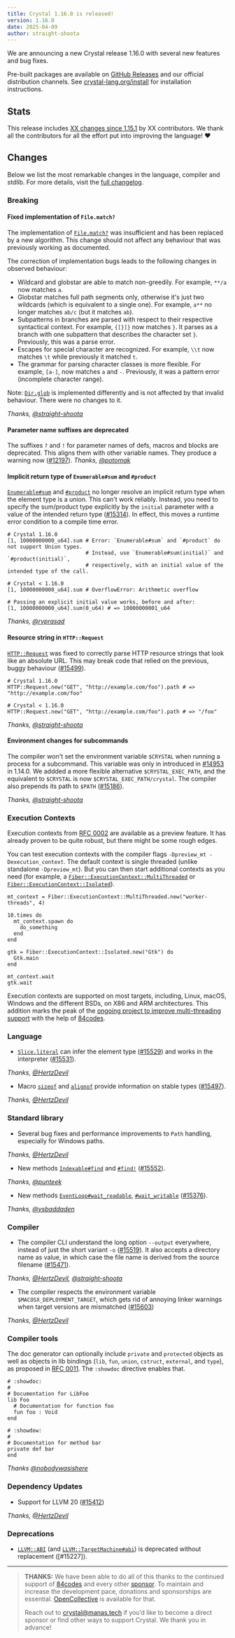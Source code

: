 ```yaml
---
title: Crystal 1.16.0 is released!
version: 1.16.0
date: 2025-04-09
author: straight-shoota
---
```


We are announcing a new Crystal release 1.16.0 with several new features and bug fixes.

Pre-built packages are available on [GitHub Releases](https://github.com/crystal-lang/crystal/releases/tag/1.16.0)
and our official distribution channels.
See [crystal-lang.org/install](https://crystal-lang.org/install/) for
installation instructions.

## Stats

This release includes [XX changes since 1.15.1](https://github.com/crystal-lang/crystal/pulls?q=is%3Apr+milestone%3A1.16.0)
by XX contributors.  We thank all the contributors for all the effort put into
improving the language! ❤️

## Changes

Below we list the most remarkable changes in the language, compiler and stdlib.
For more details, visit the [full changelog](https://github.com/crystal-lang/crystal/releases/tag/1.16.0).

### Breaking

#### Fixed implementation of `File.match?`

The implementation of [`File.match?`] was insufficient and has been replaced by a new algorithm.
This change should not affect any behaviour that was previously working as documented.

The correction of implementation bugs leads to the following changes in observed behaviour:

- Wildcard and globstar are able to match non-greedily. For example, `**/a` now matches `a`.
- Globstar matches full path segments only, otherwise it's just two wildcards (which is equivalent to a single one). For example, `a**` no longer matches `ab/c` (but it matches `ab`).
- Subpatterns in branches are parsed with respect to their respective syntactical context. For example, `{[}]}` now matches `}`.
  It parses as a branch with one subpattern that describes the character set `}`. Previously, this was a parse error.
- Escapes for special character are recognized. For example, `\\t` now matches `\t` while previously it matched `t`.
- The grammar for parsing character classes is more flexible. For example, `[a-]`, now matches `a` and `-`. Previously, it was a pattern error (incomplete character range).

Note: [`Dir.glob`] is implemented differently and is not affected by that invalid behaviour. There were no changes to it.

_Thanks, [@straight-shoota]_

#### Parameter name suffixes are deprecated

The suffixes `?` and `!` for parameter names of defs, macros and blocks are deprecated.  This aligns them with other variable names.  They produce a warning now ([#12197]).
_Thanks, [@potomak]_

[#12197]: https://github.com/crystal-lang/crystal/issues/12197

#### Implicit return type of `Enumerable#sum` and `#product`

[`Enumerable#sum`] and [`#product`][`Enumerable#product`] no longer resolve an implicit return type when the element type is a union. This can't work reliably.
Instead, you need to specify the sum/product type explicitly by the `initial` parameter with a value of the intended return type ([#15314]).
In effect, this moves a runtime error condition to a compile time error.

```cr
# Crystal 1.16.0
[1, 10000000000_u64].sum # Error: `Enumerable#sum` and `#product` do not support Union types.
                         # Instead, use `Enumerable#sum(initial)` and `#product(initial)`,
                         # respectively, with an initial value of the intended type of the call.

# Crystal < 1.16.0
[1, 10000000000_u64].sum # OverflowError: Arithmetic overflow

# Passing an explicit initial value works, before and after:
[1, 10000000000_u64].sum(0_u64) # => 10000000001_u64
```

_Thanks, [@rvprasad]_

[#15314]: https://github.com/crystal-lang/crystal/issues/15314

#### Resource string in `HTTP::Request`

[`HTTP::Request`] was fixed to correctly parse HTTP resource strings that look like an absolute URL.
This may break code that relied on the previous, buggy behaviour ([#15499]).

```cr
# Crystal 1.16.0
HTTP::Request.new("GET", "http://example.com/foo").path # => "http://example.com/foo"

# Crystal < 1.16.0
HTTP::Request.new("GET", "http://example.com/foo").path # => "/foo"
```

_Thanks, [@straight-shoota]_

[#15499]: https://github.com/crystal-lang/crystal/issues/15499

#### Environment changes for subcommands

The compiler won't set the environment variable `$CRYSTAL` when running a process for a subcommand.
This variable was only in introduced in [#14953] in 1.14.0.
We addded a more flexible alternative `$CRYSTAL_EXEC_PATH`, and the equivalent to `$CRYSTAL` is now `$CRYSTAL_EXEC_PATH/crystal`. The compiler also prepends its path to `$PATH` ([#15186]).

_Thanks, [@straight-shoota]_

[#14953]: https://github.com/crystal-lang/crystal/issues/14953
[#15186]: https://github.com/crystal-lang/crystal/issues/15186

### Execution Contexts

Execution contexts from [RFC 0002] are available as a preview feature.
It has already proven to be quite robust, but there might be some rough edges.

You can test execution contexts with the compiler flags `-Dpreview_mt -Dexecution_context`.
The default context is single threaded (unlike standalone `-Dpreview_mt`).
But you can then start additional contexts as you need (for example, a [`Fiber::ExecutionContext::MultiThreaded`] or [`Fiber::ExecutionContext::Isolated`]).

```cr
mt_context = Fiber::ExecutionContext::MultiThreaded.new("worker-threads", 4)

10.times do
  mt_context.spawn do
    do_something
  end
end

gtk = Fiber::ExecutionContext::Isolated.new("Gtk") do
  Gtk.main
end

mt_context.wait
gtk.wait
```

Execution contexts are supported on most targets, including, Linux, macOS, Windows and the different BSDs, on X86 and ARM architectures.
This addition marks the peak of the [ongoing project to improve multi-threading support] with the help of [84codes].

[RFC 0002]: https://github.com/crystal-lang/rfcs/pull/2
[`Fiber::ExecutionContext::MultiThreaded`]: https://crystal-lang.org/api/master/Fiber/ExecutionContext/MultiThreaded.html
[`Fiber::ExecutionContext::Isolated`]: https://crystal-lang.org/api/master/Fiber/ExecutionContext/Isolated.html
[ongoing project to improve multi-threading support]: /2024/02/09/84codes-manas-mt/

### Language

- [`Slice.literal`] can infer the element type ([#15529]) and works in the interpreter ([#15531]).

_Thanks, [@HertzDevil]_

- Macro [`sizeof`][`Crystal::Macros#sizeof`] and [`alignof`][`Crystal::Macros#alignof`] provide information on stable types ([#15497]).

_Thanks, [@HertzDevil]_

[#15529]: https://github.com/crystal-lang/crystal/issues/15529
[#15531]: https://github.com/crystal-lang/crystal/issues/15531
[#15497]: https://github.com/crystal-lang/crystal/issues/15497

### Standard library

- Several bug fixes and performance improvements to `Path` handling, especially for Windows paths.

_Thanks, [@HertzDevil]_

- New methods [`Indexable#find`] and [`#find!`][`Indexable#find!`] ([#15552]).

_Thanks, [@punteek]_

- New methods [`EventLoop#wait_readable`], [`#wait_writable`] ([#15376]).

_Thanks, [@ysbaddaden]_

[#15552]: https://github.com/crystal-lang/crystal/issues/15552
[#15376]: https://github.com/crystal-lang/crystal/issues/15376

### Compiler

- The compiler CLI understand the long option `--output` everywhere, instead of just the short variant `-o` ([#15519]). It also accepts a directory name as value, in which case the file name is derived from the source filename ([#15471]).

_Thanks, [@HertzDevil], [@straight-shoota]_

- The compiler respects the environment variable `$MACOSX_DEPLOYMENT_TARGET`, which gets
  rid of annoying linker warnings when target versions are mismatched ([#15603])

_Thanks, [@HertzDevil]_

[#15519]: https://github.com/crystal-lang/crystal/issues/15519
[#15471]: https://github.com/crystal-lang/crystal/issues/15471
[#15603]: https://github.com/crystal-lang/crystal/issues/15603

### Compiler tools

The doc generator can optionally include `private` and `protected` objects as well as objects in lib bindings (`lib`, `fun`, `union`, `cstruct`, `external`, and `type`), as proposed in [RFC 0011](https://github.com/crystal-lang/rfcs/blob/main/text/0011-extending-api-docs.md). The `:showdoc` directive enables that.

```crystal
# :showdoc:
#
# Documentation for LibFoo
lib Foo
  # Documentation for function foo
  fun foo : Void
end

# :showdow:
#
# Documentation for method bar
private def bar
end
```

_Thanks [@nobodywasishere]_

### Dependency Updates

- Support for LLVM 20 ([#15412])

_Thanks, [@HertzDevil]_

[#15412]: https://github.com/crystal-lang/crystal/issues/15412

### Deprecations

- [`LLVM::ABI`] (and [`LLVM::TargetMachine#abi`]) is deprecated without replacement ([#15227]).

---

> **THANKS:**
> We have been able to do all of this thanks to the continued support of [84codes] and every other [sponsor](/sponsors).
> To maintain and increase the development pace, donations and sponsorships are
> essential.  [OpenCollective](https://opencollective.com/crystal-lang) is
> available for that.
>
> Reach out to [crystal@manas.tech](mailto:crystal@manas.tech)
> if you’d like to become a direct sponsor or find other ways to support Crystal.
> We thank you in advance!

[84codes]: https://www.84codes.com/
[`LLVM::ABI`]: https://crystal-lang.org/api/1.16.0/LLVM/ABI.html
[`Enumerable#sum`]: https://crystal-lang.org/api/1.16.0/Enumerable.html#sum-instance-method
[`LLVM::TargetMachine#abi`]: https://crystal-lang.org/api/1.16.0/LLVM/TargetMachine.html#abi-instance-method
[`Enumerable#product`]: https://crystal-lang.org/api/1.16.0/Enumerable.html#product-instance-method
[`HTTP::Request`]: https://crystal-lang.org/api/1.16.0/HTTP/Request.html#-instance-method
[`File.match?`]: https://crystal-lang.org/api/1.16.0/File.html#match%3F(pattern%3AString%2Cpath%3APath|String)%3ABool-class-method
[`Dir.glob`]: https://crystal-lang.org/api/1.16.0/Dir.html#glob(patterns:Enumerable,match:File::MatchOptions=File::MatchOptions.glob_default,follow_symlinks:Bool=false):Array(String)-class-method
[`Slice.literal`]: https://crystal-lang.org/api/1.16.0/Slice.html#literal(*args)-class-method
[`Crystal::Macros#sizeof`]: https://crystal-lang.org/api/1.16.0/Crystal/Macros.html#sizeof(type):NumberLiteral-instance-method
[`Crystal::Macros#alignof`]: https://crystal-lang.org/api/1.16.0/Crystal/Macros.html#alignof(type):NumberLiteral-instance-method
[`Indexable#find`]: https://crystal-lang.org/api/1.16.0/Indexable.html#find(if_none=nil,offset:Int=0,&:T-%3E)-instance-method
[`Indexable#find!`]: https://crystal-lang.org/api/1.16.0/Indexable.html#find%21%28offset%3AInt%3D0%2C%26%3AT-%3E%29-instance-method
[`EventLoop#wait_readable`]: https://crystal-lang.org/api/1.16.0/Crystal/EventLoop/FileDescriptor.html#wait_readable%28file_descriptor%3ACrystal%3A%3ASystem%3A%3AFileDescriptor%29%3ANil-instance-method
[`#wait_writable`]: https://crystal-lang.org/api/1.16.0/Crystal/EventLoop/FileDescriptor.html#wait_writeable%28file_descriptor%3ACrystal%3A%3ASystem%3A%3AFileDescriptor%29%3ANil-instance-method
[@HertzDevil]: https://github.com/HertzDevil
[@nobodywasishere]: https://github.com/nobodywasishere
[@potomak]: https://github.com/potomak
[@punteek]: https://github.com/punteek
[@rvprasad]: https://github.com/rvprasad
[@straight-shoota]: https://github.com/straight-shoota
[@ysbaddaden]: https://github.com/ysbaddaden
